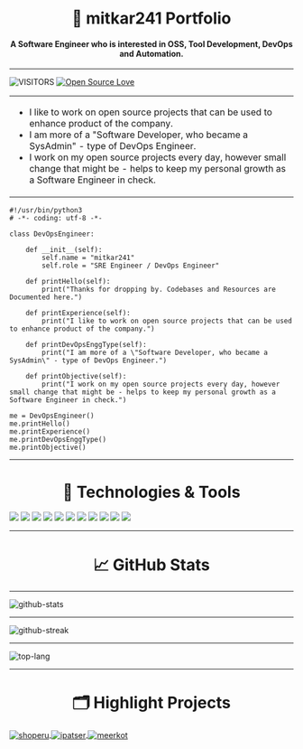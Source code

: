 <h1 align="center">
  👋 mitkar241 Portfolio
</h1>
<h4 align="center">
  A Software Engineer who is interested in OSS, Tool Development, DevOps and Automation.
</h4>

---

![VISITORS](https://komarev.com/ghpvc/?username=mitkar241&label=VISITORS&color=0e75b6&style=flat)
[![Open Source Love](https://badges.frapsoft.com/os/v1/open-source.svg?v=102)](https://github.com/ellerbrock/open-source-badge/)

<table>
  <tr>
    <td>
      <ul>
        <li>I like to work on open source projects that can be used to enhance product of the company.</li>
        <li>I am more of a "Software Developer, who became a SysAdmin" - type of DevOps Engineer.</li>
        <li>I work on my open source projects every day, however small change that might be - helps to keep my personal growth as a Software Engineer in check.</li>
      </ul>
    </td>
  </tr>
</table>

```python3
#!/usr/bin/python3
# -*- coding: utf-8 -*-

class DevOpsEngineer:

    def __init__(self):
        self.name = "mitkar241"
        self.role = "SRE Engineer / DevOps Engineer"

    def printHello(self):
        print("Thanks for dropping by. Codebases and Resources are Documented here.")

    def printExperience(self):
        print("I like to work on open source projects that can be used to enhance product of the company.")

    def printDevOpsEnggType(self):
        print("I am more of a \"Software Developer, who became a SysAdmin\" - type of DevOps Engineer.")

    def printObjective(self):
        print("I work on my open source projects every day, however small change that might be - helps to keep my personal growth as a Software Engineer in check.")

me = DevOpsEngineer()
me.printHello()
me.printExperience()
me.printDevOpsEnggType()
me.printObjective()
```

---

<h1 align="center">
  🔧 Technologies & Tools
</h1>

![](https://img.shields.io/badge/OS-Linux-informational?style=flat&logo=linux&logoColor=white&color=6aa6f8)
![](https://img.shields.io/badge/Editor-VS_Code-informational?style=flat&logo=visual-studio-code&logoColor=white&color=6aa6f8)
![](https://img.shields.io/badge/Code-Python-informational?style=flat&logo=python&logoColor=white&color=6aa6f8)
![](https://img.shields.io/badge/Code-JavaScript-informational?style=flat&logo=javascript&logoColor=white&color=6aa6f8)
![](https://img.shields.io/badge/Code-Golang-informational?style=flat&logo=go&logoColor=white&color=6aa6f8)
![](https://img.shields.io/badge/Node.js-43853D?style=for-the-badge&logo=node.js&logoColor=white)
![](https://img.shields.io/badge/Code-React-informational?style=flat&logo=react&logoColor=white&color=6aa6f8)
![](https://img.shields.io/badge/Shell-Bash-informational?style=flat&logo=gnu-bash&logoColor=white&color=6aa6f8)
![](https://img.shields.io/badge/Tools-PostgreSQL-informational?style=flat&logo=postgresql&logoColor=white&color=6aa6f8)
![](https://img.shields.io/badge/Tools-Docker-informational?style=flat&logo=docker&logoColor=white&color=6aa6f8)
![](https://img.shields.io/badge/Tools-Kubernetes-informational?style=flat&logo=kubernetes&logoColor=white&color=6aa6f8)

---

<h1 align="center">
  &#x1f4c8; GitHub Stats
</h1>

---

![github-stats](https://github-readme-stats.vercel.app/api?username=mitkar241&show_icons=true&locale=en)

---

![github-streak](https://github-readme-streak-stats.herokuapp.com/?user=mitkar241)

---

![top-lang](https://github-readme-stats.vercel.app/api/top-langs?username=mitkar241&show_icons=true&locale=en&layout=compact)

---

<h1 align="center">
  🗂️ Highlight Projects
</h1>

<a href="https://github.com/mitkar241/shoperu">
  <img align="center" src="https://github-readme-stats.vercel.app/api/pin/?username=mitkar241&repo=shoperu&show_icons=true&line_height=27&title_color=6aa6f8&text_color=8a919a&icon_color=6aa6f8&bg_color=22272e" alt="shoperu" />
</a>

<a href="https://github.com/mitkar241/ipatser">
  <img align="center" src="https://github-readme-stats.vercel.app/api/pin/?username=mitkar241&repo=ipatser&show_icons=true&line_height=27&title_color=6aa6f8&text_color=8a919a&icon_color=6aa6f8&bg_color=22272e" alt="ipatser" />
</a>

<a href="https://github.com/mitkar241/meerkot">
  <img align="center" src="https://github-readme-stats.vercel.app/api/pin/?username=mitkar241&repo=meerkot&show_icons=true&line_height=27&title_color=6aa6f8&text_color=8a919a&icon_color=6aa6f8&bg_color=22272e" alt="meerkot" />
</a>
